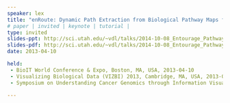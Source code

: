 ```yaml
---
speaker: lex
title: "enRoute: Dynamic Path Extraction from Biological Pathway Maps for Exploring Heterogeneous Experimental Datasets"
# paper | invited | keynote | tutorial |
type: invited
slides-ppt: http://sci.utah.edu/~vdl/talks/2014-10-08_Entourage_Pathways.pptx
slides-pdf: http://sci.utah.edu/~vdl/talks/2014-10-08_Entourage_Pathways.pdf
date: 2013-04-10

held:  
 - BioIT World Conference & Expo, Boston, MA, USA, 2013-04-10 
 - Visualizing Biological Data (VIZBI) 2013, Cambridge, MA, USA, 2013-03-20 
 - Symposium on Understanding Cancer Genomics through Information Visualization at Tokyo University, Tokyo, Japan, 2013-02-22

---
```







